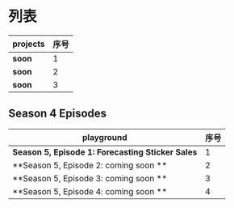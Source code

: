 # 列表

|              projects                       | 序号 |
| --------------------------------------------- | ---- |
| **soon**           | 1    |
| **soon** | 2    |
| **soon**  | 3    |

## Season 4 Episodes
|          playground                        | 序号|
| --------------------------------------------- | ---- |
| **Season 5, Episode 1: Forecasting Sticker Sales** | 1    |
| **Season 5, Episode 2:  coming soon               ** | 2    |
| **Season 5, Episode 3:    coming soon           ** | 3    |
| **Season 5, Episode 4:   coming soon          ** | 4    |
